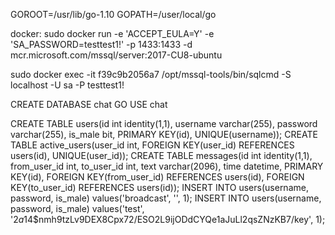 GOROOT=/usr/lib/go-1.10
GOPATH=/user/local/go

docker:
sudo docker run -e 'ACCEPT_EULA=Y' -e 'SA_PASSWORD=testtest1!' -p 1433:1433 -d mcr.microsoft.com/mssql/server:2017-CU8-ubuntu

sudo docker exec -it f39c9b2056a7 /opt/mssql-tools/bin/sqlcmd -S localhost -U sa -P testtest1!


CREATE DATABASE chat
GO
USE chat


CREATE TABLE users(id int identity(1,1), username varchar(255), password varchar(255), is_male bit, PRIMARY KEY(id), UNIQUE(username));
CREATE TABLE active_users(user_id int, FOREIGN KEY(user_id) REFERENCES users(id), UNIQUE(user_id));
CREATE TABLE messages(id int identity(1,1), from_user_id int, to_user_id int, text varchar(2096), time datetime, PRIMARY KEY(id), FOREIGN KEY(from_user_id) REFERENCES users(id), FOREIGN KEY(to_user_id) REFERENCES users(id));
INSERT INTO users(username, password, is_male) values('broadcast', '', 1);
INSERT INTO users(username, password, is_male) values('test', '$2a$14$nmh9tzLv9DEX8Cpx72/ESO2L9ijODdCYQe1aJuLl2qsZNzKB7/key', 1);
